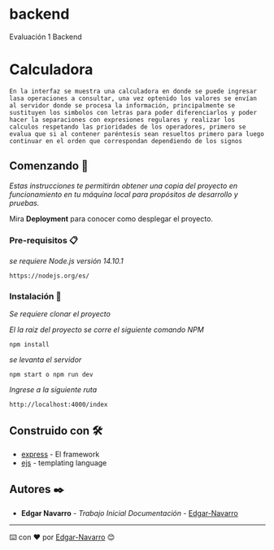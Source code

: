 # backend
Evaluación 1 Backend 
# Calculadora

	En la interfaz se muestra una calculadora en donde se puede ingresar lasa operaciones a consultar, una vez optenido los valores se envían al servidor donde se procesa la información, principalmente se sustituyen los simbolos con letras para poder diferenciarlos y poder hacer la separaciones con expresiones regulares y realizar los calculos respetando las prioridades de los operadores, primero se evalua que si al contener paréntesis sean resueltos primero para luego continuar en el orden que correspondan dependiendo de los signos  

## Comenzando 🚀

_Estas instrucciones te permitirán obtener una copia del proyecto en funcionamiento en tu máquina local para propósitos de desarrollo y pruebas._

Mira **Deployment** para conocer como desplegar el proyecto.


### Pre-requisitos 📋

_se requiere Node.js versión 14.10.1_

```
https://nodejs.org/es/
```

### Instalación 🔧

_Se requiere clonar el proyecto_

_El la raiz del proyecto se corre el siguiente comando NPM_

```
npm install
```

_se levanta el servidor_

```
npm start o npm run dev
```

_Ingrese a la siguiente ruta_

```
http://localhost:4000/index
```

## Construido con 🛠️

* [express](https://expressjs.com/es/) - El framework
* [ejs](https://ejs.co/) - templating language



## Autores ✒️


* **Edgar Navarro** - *Trabajo Inicial* *Documentación* - [Edgar-Navarro](https://github.com/Edgar-Navarro)






---
⌨️ con ❤️ por [Edgar-Navarro](https://github.com/Edgar-Navarro) 😊
